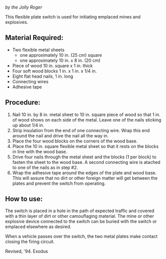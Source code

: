 _by the Jolly Roger_

This flexible plate switch is used for initiating emplaced mines and 
explosives.

Material Required:
-----------------

* Two flexible metal sheets
  * one approximately 10 in. (25 cm) square
  * one approximately 10 in. x 8 in. (20 cm)
* Piece of wood 10 in. square x 1 in. thick
* Four soft wood blocks 1 in. x 1 in. x 1/4 in.
* Eight flat head nails, 1 in. long
* Connecting wires
* Adhesive tape

Procedure:
---------

1. Nail 10 in. by 8 in. metal sheet to 10 in. square piece of wood so that 
1 in. of wood shows on each side of the metal. Leave one of the nails 
sticking up about 1/4 in.
2. Strip insulation from the end of one connecting wire. Wrap this end 
around the nail and drive the nail all the way in.
3. Place the four wood blocks on the corners of the wood base.
4. Place the 10 in. square flexible metal sheet so that it rests on the 
blocks in line with the wood base.
5. Drive four nails through the metal sheet and the blocks (1 per block) 
to fasten the sheet to the wood base. A second connecting wire is atached 
to one of the nails as in step #2.
6. Wrap the adhesive tape around the edges of the plate and wood base. 
This will assure that no dirt or other foreign matter will get between the 
plates and prevent the switch from operating.

How to use:
----------

The switch is placed in a hole in the path of expected traffic and covered 
with a thin layer of dirt or other camouflaging material. The mine or 
other explosive device connected to the switch can be buried with the 
switch or emplaced elsewhere as desired.

When a vehicle passes over the switch, the two metal plates make contact 
closing the firing circuit.

Revised, '94.       Exodus
